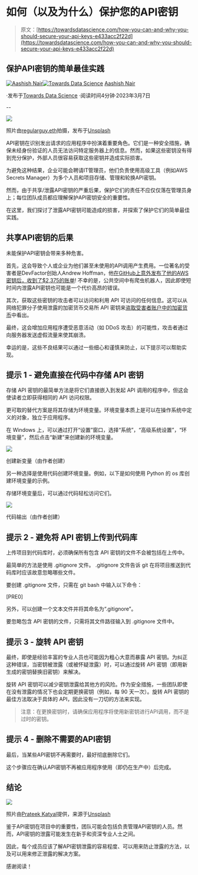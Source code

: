 # 如何（以及为什么）保护您的API密钥

> 原文：[https://towardsdatascience.com/how-you-can-and-why-you-should-secure-your-api-keys-e433acc2f22d](https://towardsdatascience.com/how-you-can-and-why-you-should-secure-your-api-keys-e433acc2f22d)

## 保护API密钥的简单最佳实践

[](https://medium.com/@aashishnair?source=post_page-----e433acc2f22d--------------------------------)[![Aashish Nair](../Images/23f4b3839e464419332b690a4098d824.png)](https://medium.com/@aashishnair?source=post_page-----e433acc2f22d--------------------------------)[](https://towardsdatascience.com/?source=post_page-----e433acc2f22d--------------------------------)[![Towards Data Science](../Images/a6ff2676ffcc0c7aad8aaf1d79379785.png)](https://towardsdatascience.com/?source=post_page-----e433acc2f22d--------------------------------) [Aashish Nair](https://medium.com/@aashishnair?source=post_page-----e433acc2f22d--------------------------------)

·发布于[Towards Data Science](https://towardsdatascience.com/?source=post_page-----e433acc2f22d--------------------------------) ·阅读时间4分钟·2023年3月7日

--

![](../Images/41c6b18ecfb3f3b57ea5f82d0acd5b4d.png)

照片由[regularguy.eth](https://unsplash.com/@moneyphotos?utm_source=medium&utm_medium=referral)拍摄，发布于[Unsplash](https://unsplash.com/?utm_source=medium&utm_medium=referral)

API密钥在识别发出请求的应用程序中扮演着重要角色。它们是一种安全措施，确保未经身份验证的人员无法访问特定服务器上的信息。然而，如果这些密钥没有得到充分保护，外部人员很容易获取这些密钥并造成实际损害。

为避免这种结果，企业可能会聘请IT管理员，他们负责使用高级工具（例如AWS Secrets Manager）为多个人员和项目存储、管理和轮换API密钥。

然而，由于共享/泄露API密钥的严重后果，保护它们的责任不应仅仅落在管理员身上；每位团队成员都应理解保护API密钥安全的重要性。

在这里，我们探讨了泄露API密钥可能造成的损害，并探索了保护它们的简单最佳实践。

## 共享API密钥的后果

未能保护API密钥会带来多种危害。

首先，这会导致个人或企业为他们甚至未使用的API调用产生费用。一位著名的受害者是DevFactor创始人Andrew Hoffman，他[在GitHub上意外发布了他的AWS密钥后，收到了$2,375的账单](https://www.theregister.com/2015/01/06/dev_blunder_shows_github_crawling_with_keyslurping_bots/)! 不幸的是，公共空间中有爬虫机器人，因此即使短时间内泄露API密钥也可能是一个代价高昂的错误。

其次，获取这些密钥的攻击者可以访问和利用 API 可访问的任何信息。这可以从网络犯罪分子使用泄露的加密货币交易所 API 密钥来[盗取受害者账户中的加密货币](https://cybernews.com/security/report-how-cybercriminals-abuse-api-keys-to-steal-millions/)中看出。

最终，这会增加应用程序遭受恶意活动（如 DDoS 攻击）的可能性，攻击者通过向服务器发送虚假流量来使其崩溃。

幸运的是，这些不良结果可以通过一些细心和谨慎来防止，以下提示可以帮助实现。

## 提示 1 - 避免直接在代码中存储 API 密钥

存储 API 密钥的最简单方法是将它们直接嵌入到发起 API 调用的程序中，但这会使读者立即获得相同的 API 访问权限。

更可取的替代方案是将其存储为环境变量。环境变量本质上是可以在操作系统中定义的对象，独立于应用程序。

在 Windows 上，可以通过打开“设置”窗口，选择“系统”，“高级系统设置”，“环境变量”，然后点击“新建”来创建新的环境变量。

![](../Images/3903581f583104d6bf74ffe3808a52fe.png)

创建新变量（由作者创建）

另一种选择是使用代码创建环境变量。例如，以下是如何使用 Python 的 os 库创建环境变量的示例。

存储环境变量后，可以通过代码轻松访问它们。

![](../Images/1e471410be1c9f475d15a354bafb48f1.png)

代码输出（由作者创建）

## 提示 2 - 避免将 API 密钥上传到代码库

上传项目到代码库时，必须确保所有包含 API 密钥的文件不会被包括在上传中。

最简单的方法是使用 .gitignore 文件。 .gitignore 文件告诉 git 在将项目推送到代码库时应该故意忽略哪些文件。

要创建 .gitignore 文件，只需在 git bash 中输入以下命令：

[PRE0]

另外，可以创建一个文本文件并将其命名为“.gitignore”。

要忽略包含 API 密钥的文件，只需将其文件路径输入到 .gitignore 文件中。

## 提示 3 - 旋转 API 密钥

最终，即使是经验丰富的专业人员也可能因为粗心大意而暴露 API 密钥。为纠正这种错误，当密钥被泄露（或被怀疑泄露）时，可以通过旋转 API 密钥（即用新生成的密钥替换旧密钥）来解决。

旋转 API 密钥可以减少密钥泄露给其他方的风险。作为安全措施，一些团队即使在没有泄露的情况下也会定期更换密钥（例如，每 90 天一次）。旋转 API 密钥的最佳方法取决于具体的 API，因此没有一刀切的方法来实现。

> 注意：在更换密钥时，请确保应用程序将使用新密钥进行API调用，而不是过时的密钥。

## 提示 4 - 删除不需要的API密钥

最后，当某些API密钥不再需要时，最好彻底删除它们。

这个步骤应在确认API密钥不再被应用程序使用（即仍在生产中）后完成。

## 结论

![](../Images/7faf7034f24fb96b35f3ea3b6cf6aaf9.png)

照片由[Prateek Katyal](https://unsplash.com/@prateekkatyal?utm_source=medium&utm_medium=referral)提供，来源于[Unsplash](https://unsplash.com/?utm_source=medium&utm_medium=referral)

鉴于API密钥在项目中的重要性，团队可能会包括负责管理API密钥的人员。然而，API密钥的泄露可能发生在新手和资深专业人士之间。

因此，每个成员应该了解API密钥泄露的容易程度、可以用来防止泄露的方法，以及可以用来修正泄露的解决方案。

感谢阅读！
